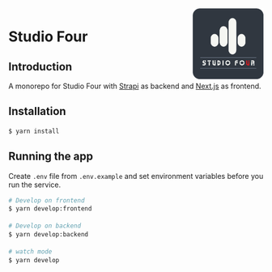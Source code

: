 <img src="./.github/logo.jpg" alt="logo" align="right" width="140" />

# Studio Four

## Introduction

A monorepo for Studio Four with [Strapi](https://docs.strapi.io/) as backend and [Next.js](https://nextjs.org/) as frontend.

## Installation

```bash
$ yarn install
```

## Running the app

Create `.env` file from `.env.example` and set environment variables before you run the service.

```bash
# Develop on frontend
$ yarn develop:frontend

# Develop on backend
$ yarn develop:backend

# watch mode
$ yarn develop
```
